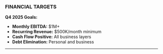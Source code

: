 ### FINANCIAL TARGETS

**Q4 2025 Goals:**

- **Monthly EBITDA:** $1M+
- **Recurring Revenue:** $500K/month minimum
- **Cash Flow Positive:** All business layers
- **Debt Elimination:** Personal and business

---
